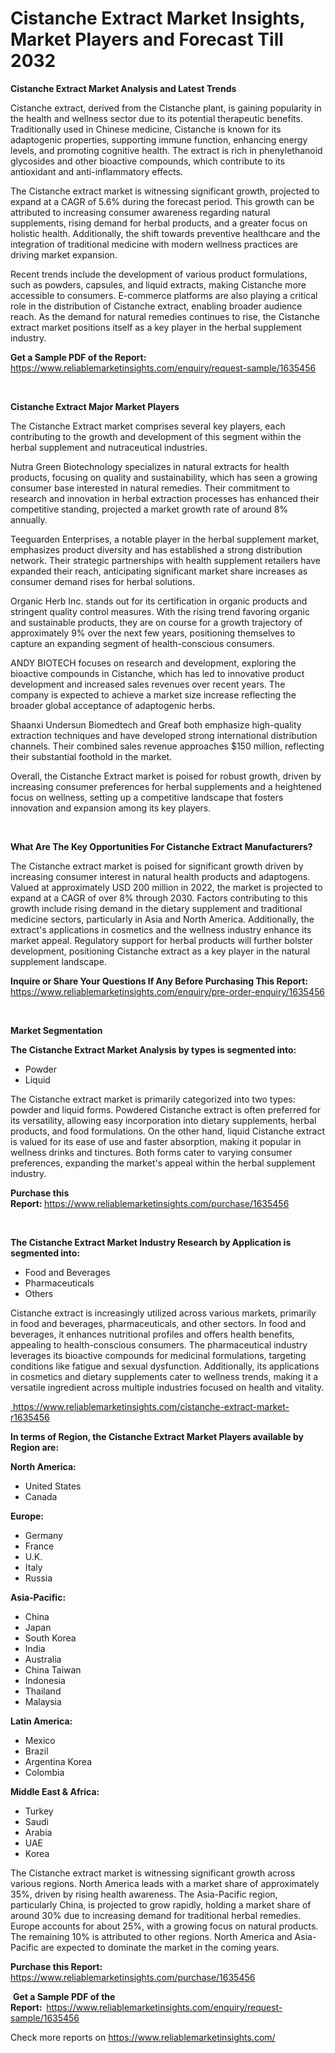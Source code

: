 <p><h1>Cistanche Extract Market Insights, Market Players and Forecast Till 2032</h1></p><p><strong>Cistanche Extract Market Analysis and Latest Trends</strong></p>
<p><p>Cistanche extract, derived from the Cistanche plant, is gaining popularity in the health and wellness sector due to its potential therapeutic benefits. Traditionally used in Chinese medicine, Cistanche is known for its adaptogenic properties, supporting immune function, enhancing energy levels, and promoting cognitive health. The extract is rich in phenylethanoid glycosides and other bioactive compounds, which contribute to its antioxidant and anti-inflammatory effects.</p><p>The Cistanche extract market is witnessing significant growth, projected to expand at a CAGR of 5.6% during the forecast period. This growth can be attributed to increasing consumer awareness regarding natural supplements, rising demand for herbal products, and a greater focus on holistic health. Additionally, the shift towards preventive healthcare and the integration of traditional medicine with modern wellness practices are driving market expansion.</p><p>Recent trends include the development of various product formulations, such as powders, capsules, and liquid extracts, making Cistanche more accessible to consumers. E-commerce platforms are also playing a critical role in the distribution of Cistanche extract, enabling broader audience reach. As the demand for natural remedies continues to rise, the Cistanche extract market positions itself as a key player in the herbal supplement industry.</p></p>
<p><strong>Get a Sample PDF of the Report:&nbsp;</strong> <a href="https://www.reliablemarketinsights.com/enquiry/request-sample/1635456?utm_campaign=2013&utm_medium=2&utm_source=Github&utm_content=ia&utm_term=08032025&utm_id=cistanche-extract">https://www.reliablemarketinsights.com/enquiry/request-sample/1635456</a></p>
<p>&nbsp;</p>
<p><strong>Cistanche Extract Major Market Players</strong></p>
<p><p>The Cistanche Extract market comprises several key players, each contributing to the growth and development of this segment within the herbal supplement and nutraceutical industries. </p><p>Nutra Green Biotechnology specializes in natural extracts for health products, focusing on quality and sustainability, which has seen a growing consumer base interested in natural remedies. Their commitment to research and innovation in herbal extraction processes has enhanced their competitive standing, projected a market growth rate of around 8% annually.</p><p>Teeguarden Enterprises, a notable player in the herbal supplement market, emphasizes product diversity and has established a strong distribution network. Their strategic partnerships with health supplement retailers have expanded their reach, anticipating significant market share increases as consumer demand rises for herbal solutions.</p><p>Organic Herb Inc. stands out for its certification in organic products and stringent quality control measures. With the rising trend favoring organic and sustainable products, they are on course for a growth trajectory of approximately 9% over the next few years, positioning themselves to capture an expanding segment of health-conscious consumers.</p><p>ANDY BIOTECH focuses on research and development, exploring the bioactive compounds in Cistanche, which has led to innovative product development and increased sales revenues over recent years. The company is expected to achieve a market size increase reflecting the broader global acceptance of adaptogenic herbs.</p><p>Shaanxi Undersun Biomedtech and Greaf both emphasize high-quality extraction techniques and have developed strong international distribution channels. Their combined sales revenue approaches $150 million, reflecting their substantial foothold in the market.</p><p>Overall, the Cistanche Extract market is poised for robust growth, driven by increasing consumer preferences for herbal supplements and a heightened focus on wellness, setting up a competitive landscape that fosters innovation and expansion among its key players.</p></p>
<p>&nbsp;</p>
<p><strong>What Are The Key Opportunities For Cistanche Extract Manufacturers?</strong></p>
<p><p>The Cistanche extract market is poised for significant growth driven by increasing consumer interest in natural health products and adaptogens. Valued at approximately USD 200 million in 2022, the market is projected to expand at a CAGR of over 8% through 2030. Factors contributing to this growth include rising demand in the dietary supplement and traditional medicine sectors, particularly in Asia and North America. Additionally, the extract's applications in cosmetics and the wellness industry enhance its market appeal. Regulatory support for herbal products will further bolster development, positioning Cistanche extract as a key player in the natural supplement landscape.</p></p>
<p><strong>Inquire or Share Your Questions If Any Before Purchasing This Report:</strong> <a href="https://www.reliablemarketinsights.com/enquiry/pre-order-enquiry/1635456?utm_campaign=2013&utm_medium=2&utm_source=Github&utm_content=ia&utm_term=08032025&utm_id=cistanche-extract">https://www.reliablemarketinsights.com/enquiry/pre-order-enquiry/1635456</a></p>
<p>&nbsp;</p>
<p><strong>Market Segmentation</strong></p>
<p><strong>The Cistanche Extract Market Analysis by types is segmented into:</strong></p>
<p><ul><li>Powder</li><li>Liquid</li></ul></p>
<p><p>The Cistanche extract market is primarily categorized into two types: powder and liquid forms. Powdered Cistanche extract is often preferred for its versatility, allowing easy incorporation into dietary supplements, herbal products, and food formulations. On the other hand, liquid Cistanche extract is valued for its ease of use and faster absorption, making it popular in wellness drinks and tinctures. Both forms cater to varying consumer preferences, expanding the market's appeal within the herbal supplement industry.</p></p>
<p><strong>Purchase this Report:&nbsp;</strong><a href="https://www.reliablemarketinsights.com/purchase/1635456?utm_campaign=2013&utm_medium=2&utm_source=Github&utm_content=ia&utm_term=08032025&utm_id=cistanche-extract">https://www.reliablemarketinsights.com/purchase/1635456</a></p>
<p>&nbsp;</p>
<p><strong>The Cistanche Extract Market Industry Research by Application is segmented into:</strong></p>
<p><ul><li>Food and Beverages</li><li>Pharmaceuticals</li><li>Others</li></ul></p>
<p><p>Cistanche extract is increasingly utilized across various markets, primarily in food and beverages, pharmaceuticals, and other sectors. In food and beverages, it enhances nutritional profiles and offers health benefits, appealing to health-conscious consumers. The pharmaceutical industry leverages its bioactive compounds for medicinal formulations, targeting conditions like fatigue and sexual dysfunction. Additionally, its applications in cosmetics and dietary supplements cater to wellness trends, making it a versatile ingredient across multiple industries focused on health and vitality.</p></p>
<p><a href="https://www.reliablemarketinsights.com/cistanche-extract-market-r1635456?utm_campaign=2013&utm_medium=2&utm_source=Github&utm_content=ia&utm_term=08032025&utm_id=cistanche-extract">&nbsp;https://www.reliablemarketinsights.com/cistanche-extract-market-r1635456</a></p>
<p><strong>In terms of Region, the Cistanche Extract Market Players available by Region are:</strong></p>
<p>
    <p> <strong> North America: </strong>
        <ul>
            <li>United States</li>
            <li>Canada</li>
        </ul>
        </p> 
    <p> <strong> Europe: </strong>
        <ul>
            <li>Germany</li>
            <li>France</li>
            <li>U.K.</li>
            <li>Italy</li>
            <li>Russia</li>
        </ul>
        </p> 
    <p> <strong> Asia-Pacific: </strong>
        <ul>
            <li>China</li>
            <li>Japan</li>
            <li>South Korea</li>
            <li>India</li>
            <li>Australia</li>
            <li>China Taiwan</li>
            <li>Indonesia</li>
            <li>Thailand</li>
            <li>Malaysia</li>
        </ul>
        </p> 
    <p> <strong> Latin America: </strong>
        <ul>
            <li>Mexico</li>
            <li>Brazil</li>
            <li>Argentina Korea</li>
            <li>Colombia</li>
        </ul>
        </p> 
    <p> <strong> Middle East & Africa: </strong>
        <ul>
            <li>Turkey</li>
            <li>Saudi</li>
            <li>Arabia</li>
            <li>UAE</li>
            <li>Korea</li>
        </ul>
    </p>
    </p>
<p><p>The Cistanche extract market is witnessing significant growth across various regions. North America leads with a market share of approximately 35%, driven by rising health awareness. The Asia-Pacific region, particularly China, is projected to grow rapidly, holding a market share of around 30% due to increasing demand for traditional herbal remedies. Europe accounts for about 25%, with a growing focus on natural products. The remaining 10% is attributed to other regions. North America and Asia-Pacific are expected to dominate the market in the coming years.</p></p>
<p><strong>Purchase this Report: </strong><a href="https://www.reliablemarketinsights.com/purchase/1635456?utm_campaign=2013&utm_medium=2&utm_source=Github&utm_content=ia&utm_term=08032025&utm_id=cistanche-extract">https://www.reliablemarketinsights.com/purchase/1635456</a></p>
<p>&nbsp;<strong>Get a Sample PDF of the Report:&nbsp;&nbsp;</strong><a href="https://www.reliablemarketinsights.com/enquiry/request-sample/1635456?utm_campaign=2013&utm_medium=2&utm_source=Github&utm_content=ia&utm_term=08032025&utm_id=cistanche-extract">https://www.reliablemarketinsights.com/enquiry/request-sample/1635456</a></p>
<p><strong></strong></p>
<p>Check more reports on <a href="https://www.reliablemarketinsights.com/?utm_campaign=2013&utm_medium=2&utm_source=Github&utm_content=ia&utm_term=08032025&utm_id=cistanche-extract">https://www.reliablemarketinsights.com/</a></p>